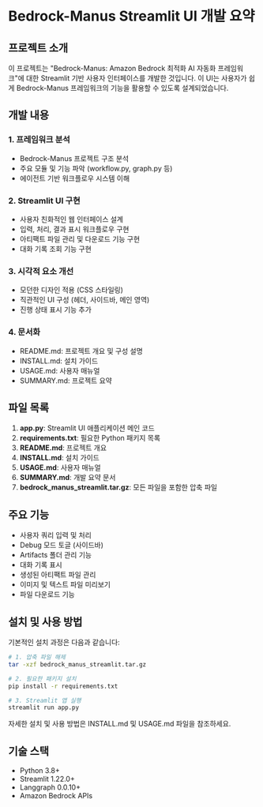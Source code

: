 # Bedrock-Manus Streamlit UI 개발 요약

## 프로젝트 소개

이 프로젝트는 "Bedrock-Manus: Amazon Bedrock 최적화 AI 자동화 프레임워크"에 대한 Streamlit 기반 사용자 인터페이스를 개발한 것입니다. 이 UI는 사용자가 쉽게 Bedrock-Manus 프레임워크의 기능을 활용할 수 있도록 설계되었습니다.

## 개발 내용

### 1. 프레임워크 분석
- Bedrock-Manus 프로젝트 구조 분석
- 주요 모듈 및 기능 파악 (workflow.py, graph.py 등)
- 에이전트 기반 워크플로우 시스템 이해

### 2. Streamlit UI 구현
- 사용자 친화적인 웹 인터페이스 설계
- 입력, 처리, 결과 표시 워크플로우 구현
- 아티팩트 파일 관리 및 다운로드 기능 구현
- 대화 기록 조회 기능 구현

### 3. 시각적 요소 개선
- 모던한 디자인 적용 (CSS 스타일링)
- 직관적인 UI 구성 (헤더, 사이드바, 메인 영역)
- 진행 상태 표시 기능 추가

### 4. 문서화
- README.md: 프로젝트 개요 및 구성 설명
- INSTALL.md: 설치 가이드
- USAGE.md: 사용자 매뉴얼
- SUMMARY.md: 프로젝트 요약

## 파일 목록

1. **app.py**: Streamlit UI 애플리케이션 메인 코드
2. **requirements.txt**: 필요한 Python 패키지 목록
3. **README.md**: 프로젝트 개요
4. **INSTALL.md**: 설치 가이드
5. **USAGE.md**: 사용자 매뉴얼
6. **SUMMARY.md**: 개발 요약 문서
7. **bedrock_manus_streamlit.tar.gz**: 모든 파일을 포함한 압축 파일

## 주요 기능

- 사용자 쿼리 입력 및 처리
- Debug 모드 토글 (사이드바)
- Artifacts 폴더 관리 기능
- 대화 기록 표시
- 생성된 아티팩트 파일 관리
- 이미지 및 텍스트 파일 미리보기
- 파일 다운로드 기능

## 설치 및 사용 방법

기본적인 설치 과정은 다음과 같습니다:

```bash
# 1. 압축 파일 해제
tar -xzf bedrock_manus_streamlit.tar.gz

# 2. 필요한 패키지 설치
pip install -r requirements.txt

# 3. Streamlit 앱 실행
streamlit run app.py
```

자세한 설치 및 사용 방법은 INSTALL.md 및 USAGE.md 파일을 참조하세요.

## 기술 스택

- Python 3.8+
- Streamlit 1.22.0+
- Langgraph 0.0.10+
- Amazon Bedrock APIs
